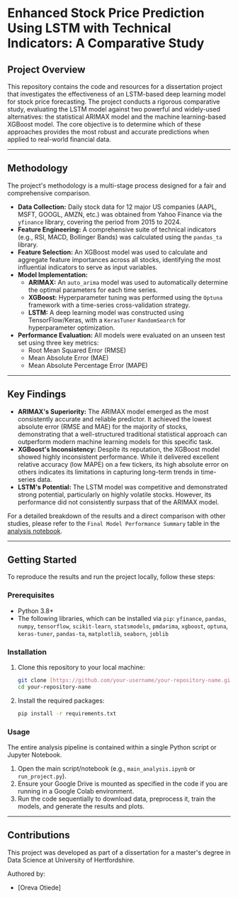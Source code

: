 # Enhanced Stock Price Prediction Using LSTM with Technical Indicators: A Comparative Study

## Project Overview

This repository contains the code and resources for a dissertation project that investigates the effectiveness of an LSTM-based deep learning model for stock price forecasting. The project conducts a rigorous comparative study, evaluating the LSTM model against two powerful and widely-used alternatives: the statistical ARIMAX model and the machine learning-based XGBoost model. The core objective is to determine which of these approaches provides the most robust and accurate predictions when applied to real-world financial data.

---

##  Methodology

The project's methodology is a multi-stage process designed for a fair and comprehensive comparison.

* **Data Collection:** Daily stock data for 12 major US companies (AAPL, MSFT, GOOGL, AMZN, etc.) was obtained from Yahoo Finance via the `yfinance` library, covering the period from 2015 to 2024.
* **Feature Engineering:** A comprehensive suite of technical indicators (e.g., RSI, MACD, Bollinger Bands) was calculated using the `pandas_ta` library.
* **Feature Selection:** An XGBoost model was used to calculate and aggregate feature importances across all stocks, identifying the most influential indicators to serve as input variables.
* **Model Implementation:**
    * **ARIMAX:** An `auto_arima` model was used to automatically determine the optimal parameters for each time series.
    * **XGBoost:** Hyperparameter tuning was performed using the `Optuna` framework with a time-series cross-validation strategy.
    * **LSTM:** A deep learning model was constructed using TensorFlow/Keras, with a `KerasTuner` `RandomSearch` for hyperparameter optimization.
* **Performance Evaluation:** All models were evaluated on an unseen test set using three key metrics:
    * Root Mean Squared Error (RMSE)
    * Mean Absolute Error (MAE)
    * Mean Absolute Percentage Error (MAPE)

---

##  Key Findings

* **ARIMAX's Superiority:** The ARIMAX model emerged as the most consistently accurate and reliable predictor. It achieved the lowest absolute error (RMSE and MAE) for the majority of stocks, demonstrating that a well-structured traditional statistical approach can outperform modern machine learning models for this specific task.
* **XGBoost's Inconsistency:** Despite its reputation, the XGBoost model showed highly inconsistent performance. While it delivered excellent relative accuracy (low MAPE) on a few tickers, its high absolute error on others indicates its limitations in capturing long-term trends in time-series data.
* **LSTM's Potential:** The LSTM model was competitive and demonstrated strong potential, particularly on highly volatile stocks. However, its performance did not consistently surpass that of the ARIMAX model.

For a detailed breakdown of the results and a direct comparison with other studies, please refer to the `Final Model Performance Summary` table in the [analysis notebook](#usage).

---

##  Getting Started

To reproduce the results and run the project locally, follow these steps:

### Prerequisites

* Python 3.8+
* The following libraries, which can be installed via `pip`:
    `yfinance`, `pandas`, `numpy`, `tensorflow`, `scikit-learn`, `statsmodels`, `pmdarima`, `xgboost`, `optuna`, `keras-tuner`, `pandas-ta`, `matplotlib`, `seaborn`, `joblib`

### Installation

1.  Clone this repository to your local machine:
    ```bash
    git clone [https://github.com/your-username/your-repository-name.git](https://github.com/your-username/your-repository-name.git)
    cd your-repository-name
    ```
2.  Install the required packages:
    ```bash
    pip install -r requirements.txt
    ```

### Usage

The entire analysis pipeline is contained within a single Python script or Jupyter Notebook.

1.  Open the main script/notebook (e.g., `main_analysis.ipynb` or `run_project.py`).
2.  Ensure your Google Drive is mounted as specified in the code if you are running in a Google Colab environment.
3.  Run the code sequentially to download data, preprocess it, train the models, and generate the results and plots.

---

##  Contributions

This project was developed as part of a dissertation for a master's degree in Data Science at University of Hertfordshire.

Authored by:
- [Oreva Otiede]


